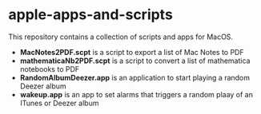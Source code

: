 # apple-apps-and-scripts
This repository contains a collection of scripts and apps for MacOS.
- **MacNotes2PDF.scpt** is a script to export a list of Mac Notes to PDF
- **mathematicaNb2PDF.scpt** is a script to convert a list of mathematica notebooks to PDF
- **RandomAlbumDeezer.app** is an application to start playing a random Deezer album
- **wakeup.app** is an app to set alarms that triggers a random plaay of an ITunes or Deezer album
